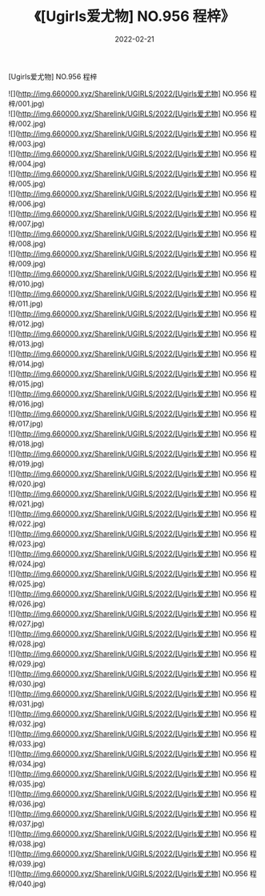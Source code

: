﻿---
layout: post
title:  《[Ugirls爱尤物] NO.956 程梓》
date:   2022-02-21
img: http://img.660000.xyz/Sharelink/UGIRLS/2022/[Ugirls爱尤物] NO.956 程梓/000.jpg
categories: [美女, 清纯, 唯美]
---

[Ugirls爱尤物] NO.956 程梓

 ![](http://img.660000.xyz/Sharelink/UGIRLS/2022/[Ugirls爱尤物] NO.956 程梓/001.jpg) <br>![](http://img.660000.xyz/Sharelink/UGIRLS/2022/[Ugirls爱尤物] NO.956 程梓/002.jpg) <br>![](http://img.660000.xyz/Sharelink/UGIRLS/2022/[Ugirls爱尤物] NO.956 程梓/003.jpg) <br>![](http://img.660000.xyz/Sharelink/UGIRLS/2022/[Ugirls爱尤物] NO.956 程梓/004.jpg) <br>![](http://img.660000.xyz/Sharelink/UGIRLS/2022/[Ugirls爱尤物] NO.956 程梓/005.jpg) <br>![](http://img.660000.xyz/Sharelink/UGIRLS/2022/[Ugirls爱尤物] NO.956 程梓/006.jpg) <br>![](http://img.660000.xyz/Sharelink/UGIRLS/2022/[Ugirls爱尤物] NO.956 程梓/007.jpg) <br>![](http://img.660000.xyz/Sharelink/UGIRLS/2022/[Ugirls爱尤物] NO.956 程梓/008.jpg) <br>![](http://img.660000.xyz/Sharelink/UGIRLS/2022/[Ugirls爱尤物] NO.956 程梓/009.jpg) <br>![](http://img.660000.xyz/Sharelink/UGIRLS/2022/[Ugirls爱尤物] NO.956 程梓/010.jpg) <br>![](http://img.660000.xyz/Sharelink/UGIRLS/2022/[Ugirls爱尤物] NO.956 程梓/011.jpg) <br>![](http://img.660000.xyz/Sharelink/UGIRLS/2022/[Ugirls爱尤物] NO.956 程梓/012.jpg) <br>![](http://img.660000.xyz/Sharelink/UGIRLS/2022/[Ugirls爱尤物] NO.956 程梓/013.jpg) <br>![](http://img.660000.xyz/Sharelink/UGIRLS/2022/[Ugirls爱尤物] NO.956 程梓/014.jpg) <br>![](http://img.660000.xyz/Sharelink/UGIRLS/2022/[Ugirls爱尤物] NO.956 程梓/015.jpg) <br>![](http://img.660000.xyz/Sharelink/UGIRLS/2022/[Ugirls爱尤物] NO.956 程梓/016.jpg) <br>![](http://img.660000.xyz/Sharelink/UGIRLS/2022/[Ugirls爱尤物] NO.956 程梓/017.jpg) <br>![](http://img.660000.xyz/Sharelink/UGIRLS/2022/[Ugirls爱尤物] NO.956 程梓/018.jpg) <br>![](http://img.660000.xyz/Sharelink/UGIRLS/2022/[Ugirls爱尤物] NO.956 程梓/019.jpg) <br>![](http://img.660000.xyz/Sharelink/UGIRLS/2022/[Ugirls爱尤物] NO.956 程梓/020.jpg) <br>![](http://img.660000.xyz/Sharelink/UGIRLS/2022/[Ugirls爱尤物] NO.956 程梓/021.jpg) <br>![](http://img.660000.xyz/Sharelink/UGIRLS/2022/[Ugirls爱尤物] NO.956 程梓/022.jpg) <br>![](http://img.660000.xyz/Sharelink/UGIRLS/2022/[Ugirls爱尤物] NO.956 程梓/023.jpg) <br>![](http://img.660000.xyz/Sharelink/UGIRLS/2022/[Ugirls爱尤物] NO.956 程梓/024.jpg) <br>![](http://img.660000.xyz/Sharelink/UGIRLS/2022/[Ugirls爱尤物] NO.956 程梓/025.jpg) <br>![](http://img.660000.xyz/Sharelink/UGIRLS/2022/[Ugirls爱尤物] NO.956 程梓/026.jpg) <br>![](http://img.660000.xyz/Sharelink/UGIRLS/2022/[Ugirls爱尤物] NO.956 程梓/027.jpg) <br>![](http://img.660000.xyz/Sharelink/UGIRLS/2022/[Ugirls爱尤物] NO.956 程梓/028.jpg) <br>![](http://img.660000.xyz/Sharelink/UGIRLS/2022/[Ugirls爱尤物] NO.956 程梓/029.jpg) <br>![](http://img.660000.xyz/Sharelink/UGIRLS/2022/[Ugirls爱尤物] NO.956 程梓/030.jpg) <br>![](http://img.660000.xyz/Sharelink/UGIRLS/2022/[Ugirls爱尤物] NO.956 程梓/031.jpg) <br>![](http://img.660000.xyz/Sharelink/UGIRLS/2022/[Ugirls爱尤物] NO.956 程梓/032.jpg) <br>![](http://img.660000.xyz/Sharelink/UGIRLS/2022/[Ugirls爱尤物] NO.956 程梓/033.jpg) <br>![](http://img.660000.xyz/Sharelink/UGIRLS/2022/[Ugirls爱尤物] NO.956 程梓/034.jpg) <br>![](http://img.660000.xyz/Sharelink/UGIRLS/2022/[Ugirls爱尤物] NO.956 程梓/035.jpg) <br>![](http://img.660000.xyz/Sharelink/UGIRLS/2022/[Ugirls爱尤物] NO.956 程梓/036.jpg) <br>![](http://img.660000.xyz/Sharelink/UGIRLS/2022/[Ugirls爱尤物] NO.956 程梓/037.jpg) <br>![](http://img.660000.xyz/Sharelink/UGIRLS/2022/[Ugirls爱尤物] NO.956 程梓/038.jpg) <br>![](http://img.660000.xyz/Sharelink/UGIRLS/2022/[Ugirls爱尤物] NO.956 程梓/039.jpg) <br>![](http://img.660000.xyz/Sharelink/UGIRLS/2022/[Ugirls爱尤物] NO.956 程梓/040.jpg) <br>